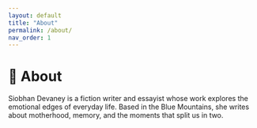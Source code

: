 ```yaml
---
layout: default
title: "About"
permalink: /about/
nav_order: 1
---
```


# 📝 About

Siobhan Devaney is a fiction writer and essayist whose work explores the emotional edges of everyday life. Based in the Blue Mountains, she writes about motherhood, memory, and the moments that split us in two.
